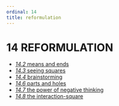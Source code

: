 ```yaml
---
ordinal: 14
title: reformulation
---
```


# 14 REFORMULATION 

<ul><li><a href="http://aurellem.org/minsky/som-14.2.html"><em>14.2</em> means and ends</a></li><li><a href="http://aurellem.org/minsky/som-14.3.html"><em>14.3</em> seeing squares</a></li><li><a href="http://aurellem.org/minsky/som-14.4.html"><em>14.4</em> brainstorming</a></li><li><a href="http://aurellem.org/minsky/som-14.6.html"><em>14.6</em> parts and holes</a></li><li><a href="http://aurellem.org/minsky/som-14.7.html"><em>14.7</em> the power of negative thinking</a></li><li><a href="http://aurellem.org/minsky/som-14.8.html"><em>14.8</em> the interaction-square</a></li> <br><br> </ul>